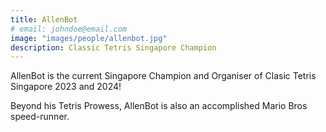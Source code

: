 ```yaml
---
title: AllenBot
# email: johndoe@email.com
image: "images/people/allenbot.jpg"
description: Classic Tetris Singapore Champion
---
```


AllenBot is the current Singapore Champion and Organiser of Clasic Tetris Singapore 2023 and 2024!

Beyond his Tetris Prowess, AllenBot is also an accomplished Mario Bros speed-runner.